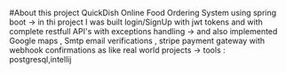 #About this project 
QuickDish  Online Food Ordering System using spring boot
-> in thi project I was built login/SignUp with jwt tokens  and with complete restfull  API's  with exceptions handling
-> and also implemented Google maps , Smtp email verifications  , stripe payment gateway with webhook confirmations as like real world projects
-> tools : postgresql,intellij
